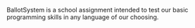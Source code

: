BallotSystem is a school assignment intended to test our basic programming skills in any language of our choosing.
